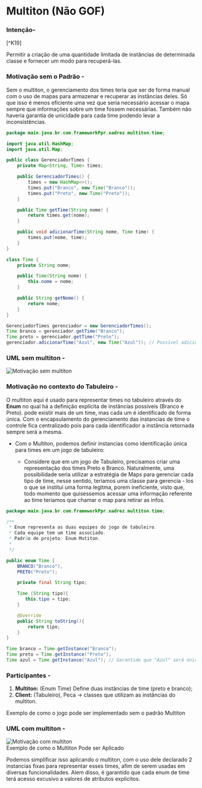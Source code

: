# Multiton (Não GOF)

### Intenção-

[^K19]    

Permitir a criação de uma quantidade limitada de instâncias de determinada classe e fornecer um modo para recuperá-las.

### Motivação sem o Padrão -
Sem o multiton, o gerenciamento dos times teria que ser de forma manual com o uso de mapas para armazenar e recuperar as instâncias deles. Só que isso é menos eficiente uma vez que seria necessário acessar o mapa sempre que informações sobre um time fossem necessárias. Também não haveria garantia de unicidade para cada time podendo levar a inconsistências.

```java
package main.java.br.com.frameworkPpr.xadrez.multiton.time;

import java.util.HashMap;
import java.util.Map;

public class GerenciadorTimes {
    private Map<String, Time> times;

    public GerenciadorTimes() {
        times = new HashMap<>();
        times.put("Branco", new Time("Branco"));
        times.put("Preto", new Time("Preto"));
    }

    public Time getTime(String nome) {
        return times.get(nome);
    }

    public void adicionarTime(String nome, Time time) {
        times.put(nome, time);
    }
}

class Time {
    private String nome;

    public Time(String nome) {
        this.nome = nome;
    }

    public String getNome() {
        return nome;
    }
}
```

``` java
GerenciadorTimes gerenciador = new GerenciadorTimes();
Time branco = gerenciador.getTime("Branco");
Time preto = gerenciador.getTime("Preto");
gerenciador.adicionarTime("Azul", new Time("Azul")); // Possível adicionar novos times manualmente
```

### UML sem multiton -
<img alt="Motivação sem multiton" src="C:\Users\Administrador\Documents\GitHub\framework-equipe5\out\DiagramasIMG\motivacao_sem_multiton.png">

### Motivação no contexto do Tabuleiro -

O multiton aqui é usado para representar times no tabuleiro através do **Enum** no qual há a definição explícita de instâncias possíveis (Branco e Preto). pode existir mais de um time, mas cada um é identificado de forma única. Com o encapsulamento do gerenciamento das instancias de time o controle fica centralizado pois para cada identificador a instância retornada sempre será a mesma.


- Com o Multiton, podemos definir instancias como identificação única para times em um jogo de tabuleiro: 
  
  - Considere que em um jogo de Tabuleiro, precisamos criar uma representação dos times Preto e Branco. Naturalmente, uma possibilidade seria utilizar a estratégia de Maps para gerenciar cada tipo de time, nesse sentido, teriamos uma classe para gerencia - los o que se institui uma forma legitma, porem ineficiente, visto que, todo momento que quisessemos acessar uma informação referente ao time teriamos que chamar o map para retirar as infos.
``` java
package main.java.br.com.frameworkPpr.xadrez.multiton.time;

/**
 * Enum representa as duas equipes do jogo de tabuleiro.
 * Cada equipe tem um time associado.
 * Padrão de projeto: Enum Mutiton.
 *
 */

public enum Time {
    BRANCO("Branco"),
    PRETO("Preto");

    private final String tipo;

    Time (String tipo){
       this.tipo = tipo;
    }

    @Override
    public String toString(){
        return tipo;
    }
}
```

``` java
Time branco = Time.getInstance("Branco");
Time preto = Time.getInstance("Preto");
Time azul = Time.getInstance("Azul"); // Garantido que "Azul" será único
```


### Participantes -
1. **Multiton:** (Enum Time)  Define duas instâncias de time (preto e branco);
2. **Client:** (Tabuleiro), Peca -> classes que utilizam as instâncias do multiton.


<figcaption>Exemplo de como o jogo pode ser implementado sem o padrão Multiton</figcaption>

### UML com multiton -

<img alt="Motivação com multiton" src="C:\Users\Administrador\Documents\GitHub\framework-equipe5\out\DiagramasIMG\motivacao_com_multiton.png">


<figcaption>Exemplo de como o Multiton Pode ser Aplicado</figcaption>

Podemos simplificar isso aplicando o multiton, com o uso dele declarado 2 instancias fixas para representar esses times, afim de serem usadas em diversas funcionalidades. Alem disso, é garantido que cada enum de time terá acesso excusivo a valores de atributos explicitos.

